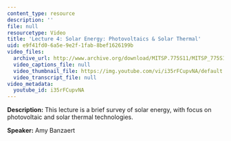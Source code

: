 ```yaml
---
content_type: resource
description: ''
file: null
resourcetype: Video
title: 'Lecture 4: Solar Energy: Photovoltaics & Solar Thermal'
uid: e9f41fd0-6a5e-9e2f-1fab-8bef1626199b
video_files:
  archive_url: http://www.archive.org/download/MITSP.775S11/MITSP_775S11lec04_300k.mp4
  video_captions_file: null
  video_thumbnail_file: https://img.youtube.com/vi/i35rFCupvNA/default.jpg
  video_transcript_file: null
video_metadata:
  youtube_id: i35rFCupvNA
---
```


**Description:** This lecture is a brief survey of solar energy, with focus on photovoltaic and solar thermal technologies.

**Speaker:** Amy Banzaert